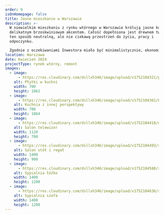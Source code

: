 ```yaml
---
order: 9
isOnHomepage: false
title: Jasne mieszkanie w Warszawie
description: >-
  W niewielkim mieszkaniu z rynku wtórnego w Warszawie królują jasne kolory z
  delikatnym brzoskwiniowym akcentem. Całość dopełniona jest drewnem tworząc w
  ten sposób neutralną, ale nie ciekawą przestrzeń do życia, pracy i
  odpoczynku. 

  Zgodnie z oczekiwaniami Inwestora miało być minimalistycznie, ekonomicznie i ponadczasowo. Takie wnętrze będzie wspaniałym tłem do życia – nie przytłacza i zostawia przestrzeń na własną interpretację. 
location: Warszawa
date: Kwiecień 2024
projectType: rynek wtórny, remont
images:
  - image:
      - https://res.cloudinary.com/dsllxh346/image/upload/v1752104321/plytki_kuchnia_2_jkhbqj.jpg
    alt: Płytki w kuchni
    width: 700
    height: 1062
  - image:
      - https://res.cloudinary.com/dsllxh346/image/upload/v1752104361/POST_2_uqvxxb.jpg
    alt: Kuchnia z innej perspektywy
    width: 700
    height: 1064
  - image:
      - https://res.cloudinary.com/dsllxh346/image/upload/v1752104418/dociete_salon_3_nrryab.jpg
    alt: Salon telewizor
    width: 1120
    height: 700
  - image:
      - https://res.cloudinary.com/dsllxh346/image/upload/v1752104493/salon_post_4.-1jpg_pdhjrh.jpg
    alt: Salon stół i regał
    width: 1400
    height: 900
  - image:
      - https://res.cloudinary.com/dsllxh346/image/upload/v1752104588/syp_1_xf8k1o.jpg
    alt: Sypialnia łóżko
    width: 1400
    height: 1200
  - image:
      - https://res.cloudinary.com/dsllxh346/image/upload/v1752104636/syp_2_dtxaoe.jpg
    alt: Sypialnia szafa
    width: 1400
    height: 1200
---
```

